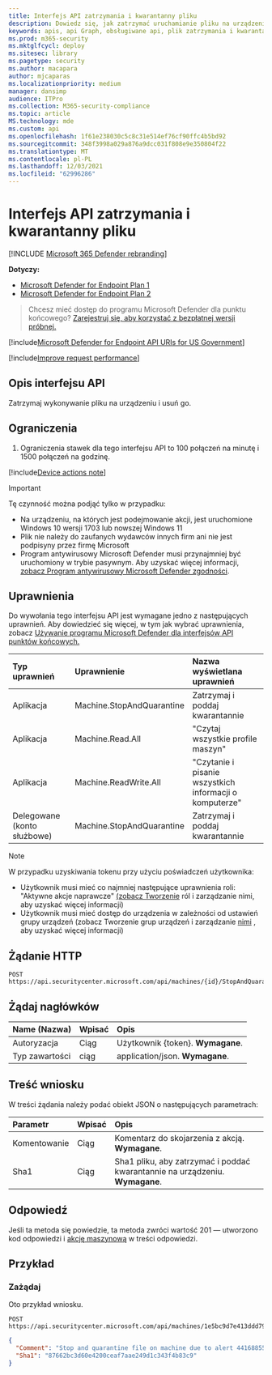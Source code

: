 ```yaml
---
title: Interfejs API zatrzymania i kwarantanny pliku
description: Dowiedz się, jak zatrzymać uruchamianie pliku na urządzeniu i usunąć plik w programie Microsoft Defender for Endpoint. Zobacz przykład.
keywords: apis, api Graph, obsługiwane api, plik zatrzymania i kwarantanny
ms.prod: m365-security
ms.mktglfcycl: deploy
ms.sitesec: library
ms.pagetype: security
ms.author: macapara
author: mjcaparas
ms.localizationpriority: medium
manager: dansimp
audience: ITPro
ms.collection: M365-security-compliance
ms.topic: article
MS.technology: mde
ms.custom: api
ms.openlocfilehash: 1f61e238030c5c8c31e514ef76cf90ffc4b5bd92
ms.sourcegitcommit: 348f3998a029a876a9dcc031f808e9e350804f22
ms.translationtype: MT
ms.contentlocale: pl-PL
ms.lasthandoff: 12/03/2021
ms.locfileid: "62996286"
---
```

# <a name="stop-and-quarantine-file-api"></a>Interfejs API zatrzymania i kwarantanny pliku

[!INCLUDE [Microsoft 365 Defender rebranding](../../includes/microsoft-defender.md)]

**Dotyczy:**
- [Microsoft Defender for Endpoint Plan 1](https://go.microsoft.com/fwlink/?linkid=2154037)
- [Microsoft Defender for Endpoint Plan 2](https://go.microsoft.com/fwlink/?linkid=2154037)

> Chcesz mieć dostęp do programu Microsoft Defender dla punktu końcowego? [Zarejestruj się, aby korzystać z bezpłatnej wersji próbnej.](https://signup.microsoft.com/create-account/signup?products=7f379fee-c4f9-4278-b0a1-e4c8c2fcdf7e&ru=https://aka.ms/MDEp2OpenTrial?ocid=docs-wdatp-exposedapis-abovefoldlink)

[!include[Microsoft Defender for Endpoint API URIs for US Government](../../includes/microsoft-defender-api-usgov.md)]

[!include[Improve request performance](../../includes/improve-request-performance.md)]

## <a name="api-description"></a>Opis interfejsu API

Zatrzymaj wykonywanie pliku na urządzeniu i usuń go.

## <a name="limitations"></a>Ograniczenia

1. Ograniczenia stawek dla tego interfejsu API to 100 połączeń na minutę i 1500 połączeń na godzinę.

[!include[Device actions note](../../includes/machineactionsnote.md)]

> [!IMPORTANT]
> Tę czynność można podjąć tylko w przypadku:
>
> - Na urządzeniu, na których jest podejmowanie akcji, jest uruchomione Windows 10 wersji 1703 lub nowszej Windows 11
> - Plik nie należy do zaufanych wydawców innych firm ani nie jest podpisyny przez firmę Microsoft
> - Program antywirusowy Microsoft Defender musi przynajmniej być uruchomiony w trybie pasywnym. Aby uzyskać więcej informacji, [zobacz Program antywirusowy Microsoft Defender zgodności](/windows/security/threat-protection/microsoft-defender-antivirus/microsoft-defender-antivirus-compatibility).


## <a name="permissions"></a>Uprawnienia

Do wywołania tego interfejsu API jest wymagane jedno z następujących uprawnień. Aby dowiedzieć się więcej, w tym jak wybrać uprawnienia, zobacz [Używanie programu Microsoft Defender dla interfejsów API punktów końcowych.](apis-intro.md)

Typ uprawnień|Uprawnienie|Nazwa wyświetlana uprawnień
:---|:---|:---
Aplikacja|Machine.StopAndQuarantine|Zatrzymaj i poddaj kwarantannie
Aplikacja|Machine.Read.All|"Czytaj wszystkie profile maszyn"
Aplikacja|Machine.ReadWrite.All|"Czytanie i pisanie wszystkich informacji o komputerze"
Delegowane (konto służbowe)|Machine.StopAndQuarantine|Zatrzymaj i poddaj kwarantannie

> [!NOTE]
> W przypadku uzyskiwania tokenu przy użyciu poświadczeń użytkownika:
>
> - Użytkownik musi mieć co najmniej następujące uprawnienia roli: "Aktywne akcje naprawcze" [(zobacz Tworzenie](user-roles.md) ról i zarządzanie nimi, aby uzyskać więcej informacji)
> - Użytkownik musi mieć dostęp do urządzenia w zależności od ustawień grupy urządzeń (zobacz Tworzenie grup urządzeń i zarządzanie [nimi](machine-groups.md) , aby uzyskać więcej informacji)

## <a name="http-request"></a>Żądanie HTTP

```http
POST https://api.securitycenter.microsoft.com/api/machines/{id}/StopAndQuarantineFile
```

## <a name="request-headers"></a>Żądaj nagłówków

Name (Nazwa)|Wpisać|Opis
:---|:---|:---
Autoryzacja|Ciąg|Użytkownik {token}. **Wymagane**.
Typ zawartości|ciąg|application/json. **Wymagane**.

## <a name="request-body"></a>Treść wniosku
W treści żądania należy podać obiekt JSON o następujących parametrach:

Parametr|Wpisać|Opis
:---|:---|:---
Komentowanie|Ciąg|Komentarz do skojarzenia z akcją. **Wymagane**.
Sha1|Ciąg|Sha1 pliku, aby zatrzymać i poddać kwarantannie na urządzeniu. **Wymagane**.

## <a name="response"></a>Odpowiedź

Jeśli ta metoda się powiedzie, ta metoda zwróci wartość 201 — utworzono kod odpowiedzi i [akcję maszynową](machineaction.md) w treści odpowiedzi.

## <a name="example"></a>Przykład

### <a name="request"></a>Zażądaj

Oto przykład wniosku.

```http
POST https://api.securitycenter.microsoft.com/api/machines/1e5bc9d7e413ddd7902c2932e418702b84d0cc07/StopAndQuarantineFile 
```

```json
{
  "Comment": "Stop and quarantine file on machine due to alert 441688558380765161_2136280442",
  "Sha1": "87662bc3d60e4200ceaf7aae249d1c343f4b83c9"
}
```
